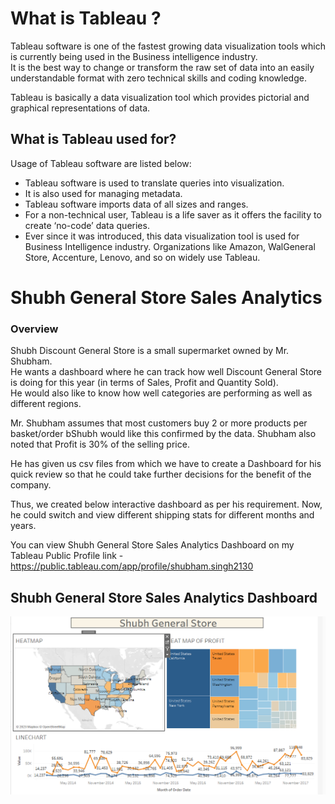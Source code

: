 # What is Tableau ?  

Tableau software is one of the fastest growing data visualization tools which is currently being used in the Business intelligence industry.  
It is the best way to change or transform the raw set of data into an easily understandable format with zero technical skills and coding knowledge.   

Tableau is basically a data visualization tool which provides pictorial and graphical representations of data.

## What is Tableau used for?  

Usage of Tableau software are listed below:

- Tableau software is used to translate queries into visualization.  
- It is also used for managing metadata.  
- Tableau software imports data of all sizes and ranges.  
- For a non-technical user, Tableau is a life saver as it offers the facility to create ‘no-code’ data queries.  
- Ever since it was introduced, this data visualization tool is used for Business Intelligence industry. Organizations like Amazon, WalGeneral Store, Accenture, Lenovo, and so on widely use Tableau.  


# Shubh General Store Sales Analytics

###  Overview 

Shubh Discount General Store is a small supermarket owned by Mr. Shubham.  
He wants a dashboard where he can track how well Discount General Store is doing for this year (in terms of Sales, Profit and Quantity
Sold).  
He would also like to know how well categories are performing as well as different regions.  

Mr. Shubham assumes that most customers buy 2 or more products per basket/order bShubh would
like this confirmed by the data.
Shubham also noted that Profit is 30% of the selling price.  

He has given us csv files from which we have to create a Dashboard for his quick review so that he could take further decisions for the benefit of the company.

Thus, we created below interactive dashboard as per his requirement. Now, he could switch and view different shipping stats for different months and years.   

You can view Shubh General Store Sales Analytics Dashboard on my Tableau Public Profile link - https://public.tableau.com/app/profile/shubham.singh2130  

##  Shubh General Store Sales Analytics Dashboard

<img src="https://github.com/Shubonymous/-Tableau_Projects/blob/main/Shubh%20GeneralStore%20Dashboard/Screenshots/SGS_png.PNG" alt="SS 3"/>




